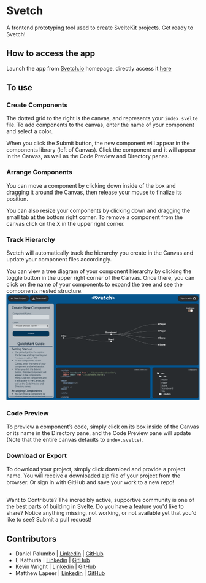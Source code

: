 # Svetch

A frontend prototyping tool used to create SvelteKit projects. Get ready to Svetch! 
## How to access the app
Launch the app from [Svetch.io](https://www.svetch.io/) homepage, directly access it [here](https://app.svetch.io)

## To use
### Create Components
The dotted grid to the right is the canvas, and represents your `index.svelte` file.  To add components to the canvas, enter the name of your component and select a color.

When you click the Submit button, the new component will appear in the components library (left of Canvas). Click the component and it will appear in the Canvas, as well as the Code Preview and Directory panes.

### Arrange Components
You can move a component by clicking down inside of the box and dragging it around the Canvas, then release your mouse to finalize its position.

You can also resize your components by clicking down and dragging the small tab at the bottom right corner. To remove a component from the canvas click on the X in the upper right corner.

### Track Hierarchy
Svetch will automatically track the hierarchy you create in the Canvas and update your component files accordingly.

You can view a tree diagram of your component hierarchy by clicking the toggle button in the upper right corner of the Canvas.  Once there, you can click on the name of your components to expand the tree and see the components nested structure.
<img src="./static/tree.png" alt="tree diagram representing the relationships between prototyped components"/>

### Code Preview

To preview a component’s code, simply click on its box inside of the Canvas or its name in the Directory pane, and the Code Preview pane will update (Note that the entire canvas defaults to `index.svelte`).  

### Download or Export

To download your project, simply click download and provide a project name. You will receive a downloaded zip file of your project from the browser. Or sign in with GitHub and save your work to a new repo!


##
 Want to Contribute?
The incredibly active, supportive community is one of the best parts of building in Svelte. Do you have a feature you'd like to share? Notice anything missing, not working, or not available yet that you'd like to see? Submit a pull request!

## Contributors 
- Daniel Palumbo | [Linkedin](https://www.linkedin.com/in/daniel-palumbo-735715137/) | [GitHub](https://github.com/DRPalumbo17)
- E Kathuria | [Linkedin](https://linkedin.com/in/ekathuria) | [GitHub](https://github.com/bozoputer)
- Kevin Wright | [Linkedin](http://www.linkedin.com/in/kwrightt/) | [GitHub](https://github.com/ktw33)
- Matthew Lapeer | [Linkedin](https://www.linkedin.com/in/matthew-lapeer) | [GitHub](https://github.com/matthewlapeer)
